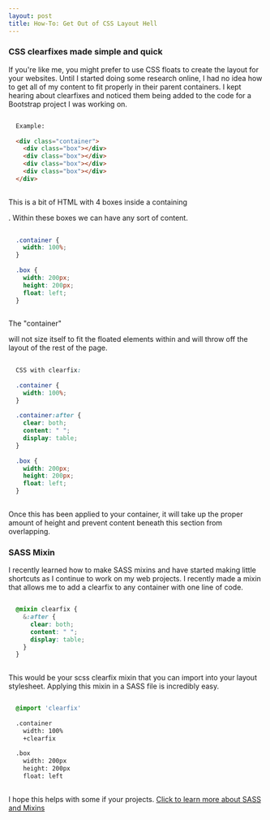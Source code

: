 ```yaml
---
layout: post
title: How-To: Get Out of CSS Layout Hell
---
```



### CSS clearfixes made simple and quick

If you're like me, you might prefer to use CSS floats to create the layout for your websites. Until I started doing some research online, I had no idea how to get all of my content to fit properly in their parent containers. I kept hearing about clearfixes and noticed them being added to the code for a Bootstrap project I was working on.

```html

  Example:
  
  <div class="container">
    <div class="box"></div>
    <div class="box"></div>
    <div class="box"></div>
    <div class="box"></div>
  </div>
  
```
  
This is a bit of HTML with 4 boxes inside a containing <div>. Within these boxes we can have any sort of content.

```css
  
  .container {
    width: 100%;
  }
  
  .box {
    width: 200px;
    height: 200px;
    float: left;
  }
  
```
  
The "container" <div> will not size itself to fit the floated elements within and will throw off the layout of the rest of the page.

```css
  
  CSS with clearfix:
  
  .container {
    width: 100%;
  }
  
  .container:after {
    clear: both;
    content: " ";
    display: table;
  }
  
  .box {
    width: 200px;
    height: 200px;
    float: left;
  }
  
```
Once this has been applied to your container, it will take up the proper amount of height and prevent content beneath this section from overlapping.

### SASS Mixin

I recently learned how to make SASS mixins and have started making little shortcuts as I continue to work on my web projects. I recently made a mixin that allows me to add a clearfix to any container with one line of code.

```css

  @mixin clearfix {
    &:after {
      clear: both;
      content: " ";
      display: table;
    }
  }
  
```

This would be your scss clearfix mixin that you can import into your layout stylesheet. Applying this mixin in a SASS file is incredibly easy.

```css

  @import 'clearfix'
  
  .container
    width: 100%
    +clearfix
  
  .box
    width: 200px
    height: 200px
    float: left
    
```

I hope this helps with some if your projects. [Click to learn more about SASS and Mixins](http://sass-lang.com/guide)